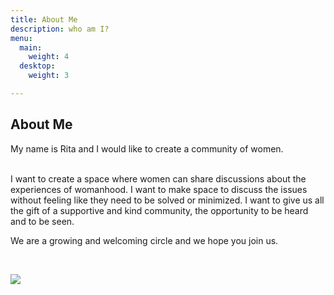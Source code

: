 ```yaml
---
title: About Me
description: who am I?
menu:
  main:
    weight: 4
  desktop:
    weight: 3

---
```

## About Me

My name is Rita and I would like to create a community of women.

<br> I want to create a space where women can share discussions about the experiences of womanhood. I want to make space to discuss the issues without feeling like they need to be solved or minimized. I want to give us all the gift of a supportive and kind community, the opportunity to be heard and to be seen.<br>

We are a growing and welcoming circle and we hope you join us.

<br>

![](/images/img_20200606_180533719-1.jpg)